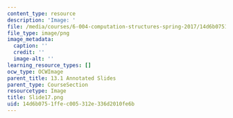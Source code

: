 ```yaml
---
content_type: resource
description: 'Image: '
file: /media/courses/6-004-computation-structures-spring-2017/14d6b0751ffec005312e336d2010fe6b_Slide17.png
file_type: image/png
image_metadata:
  caption: ''
  credit: ''
  image-alt: ''
learning_resource_types: []
ocw_type: OCWImage
parent_title: 13.1 Annotated Slides
parent_type: CourseSection
resourcetype: Image
title: Slide17.png
uid: 14d6b075-1ffe-c005-312e-336d2010fe6b
---
```

